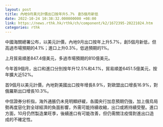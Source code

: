 ```yaml
---
layout: post
title: 內地9月美元計價出口按年升5.7%　創5個月新低
date: 2022-10-24 10:38:32.000000000 +08:00
link: https://news.rthk.hk/rthk/ch/component/k2/1672395-20221024.htm
categories: rthk
---
```


中國海關總署公布，以美元計價，內地9月出口按年上升5.7%，創5個月新低，但高過市場預期的4.1%；進口上升0.3%，低過預期的1%。

上月貿易順差847.4億美元，多過市場預期的810億美元。

今年首9個月，出口和進口分別按年升12.5%和4.1%，貿易順差6451.5億美元，按年擴大近52%。

首9個月以美元計價，內地對美國出口按年增長8.9%，對歐盟出口增長16.9%，對俄羅斯出口增長10.3%。

中信證券分析指，海外通脹仍未見明顯紓緩，各國央行加息預期仍強，加上俄烏局勢再度惡化對全球經濟的負面影響，外需可能持續收縮，出口或將持續受壓。進口方面，10月仍然製造業旺季，後續進口有可能改善，但仍需關注疫情對進出口造成的不確定性。
